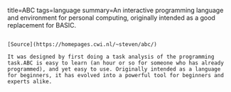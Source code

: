 title=ABC
tags=language
summary=An interactive programming language and environment for personal computing, originally intended as a good replacement for BASIC.
~~~~~~

[Source](https://homepages.cwi.nl/~steven/abc/)

It was designed by first doing a task analysis of the programming task.ABC is easy to learn (an hour or so for someone who has already programmed), and yet easy to use. Originally intended as a language for beginners, it has evolved into a powerful tool for beginners and experts alike.
